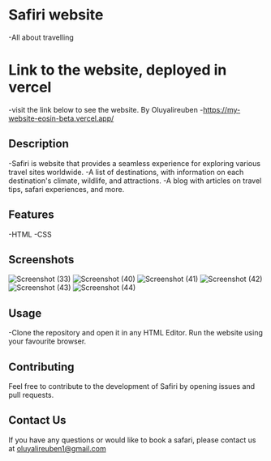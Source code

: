 # Safiri website
-All about travelling 

# Link to the website, deployed in vercel
-visit the link below to see the website. By Oluyalireuben
-https://my-website-eosin-beta.vercel.app/



## Description

-Safiri is website that provides a seamless experience for exploring various travel sites worldwide. 
-A list of destinations, with information on each destination's climate, wildlife, and attractions.
-A blog with articles on travel tips, safari experiences, and more.

## Features
-HTML
-CSS



## Screenshots
![Screenshot (33)](https://github.com/oluyalireuben/myWebsite/assets/60091643/132133e6-c190-4d26-b93b-3d97d1acdac1)
![Screenshot (40)](https://github.com/oluyalireuben/myWebsite/assets/60091643/4517a02a-e7b4-4f2a-a525-a33503233b1f)
![Screenshot (41)](https://github.com/oluyalireuben/myWebsite/assets/60091643/a4e60827-f49d-4ab0-96ba-1b376608fb81)
![Screenshot (42)](https://github.com/oluyalireuben/myWebsite/assets/60091643/5b051c54-ef7a-42ed-bea6-edc475739e2e)
![Screenshot (43)](https://github.com/oluyalireuben/myWebsite/assets/60091643/d057c368-87bb-4933-993c-38bb12acbb6c)
![Screenshot (44)](https://github.com/oluyalireuben/myWebsite/assets/60091643/ece1f2c5-65af-4d03-93ea-ea99d180836b)











## Usage

-Clone the repository and open it in any HTML Editor. Run the website using your favourite browser.


## Contributing

Feel free to contribute to the development of Safiri by opening issues and pull requests.

## Contact Us
If you have any questions or would like to book a safari, please contact us at oluyalireuben1@gmail.com


